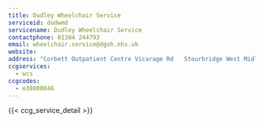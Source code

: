 ```yaml
---
title: Dudley Wheelchair Service
serviceid: dudwmd
servicename: Dudley Wheelchair Service
contactphone: 01384 244793
email: wheelchair.service@dgoh.nhs.uk
website: 
address: "Corbett Outpatient Centre Vicarage Rd   Stourbridge West Midlands DY8 4JB"
ccgservices:
  - wcs
ccgcodes:
  - e38000046
---
```


{{< ccg_service_detail >}}
